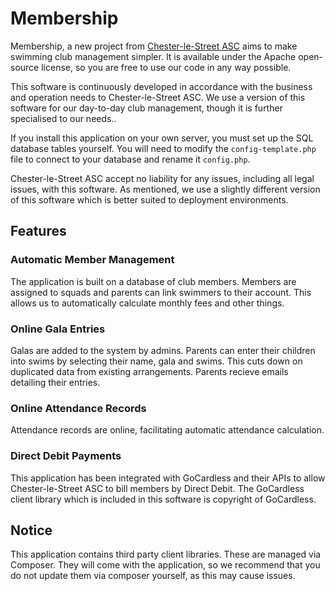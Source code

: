 # Membership
Membership, a new project from [Chester-le-Street ASC](https://www.chesterlestreetasc.co.uk/) aims to make swimming club management simpler. It is available under the Apache open-source license, so you are free to use our code in any way possible.

This software is continuously developed in accordance with the business and operation needs to Chester-le-Street ASC. We use a version of this software for our day-to-day club management, though it is further specialised to our needs..

If you install this application on your own server, you must set up the SQL database tables yourself. You will need to modify the `config-template.php` file to connect to your database and rename it `config.php`.

Chester-le-Street ASC accept no liability for any issues, including all legal issues, with this software. As mentioned, we use a slightly different version of this software which is better suited to deployment environments.

## Features
### Automatic Member Management
The application is built on a database of club members. Members are assigned to squads and parents can link swimmers to their account. This allows us to automatically calculate monthly fees and other things.

### Online Gala Entries
Galas are added to the system by admins. Parents can enter their children into swims by selecting their name, gala and swims. This cuts down on duplicated data from existing arrangements. Parents recieve emails detailing their entries.

### Online Attendance Records
Attendance records are online, facilitating automatic attendance calculation.

### Direct Debit Payments
This application has been integrated with GoCardless and their APIs to allow Chester-le-Street ASC to bill members by Direct Debit. The GoCardless client library which is included in this software is copyright of GoCardless.

## Notice

This application contains third party client libraries. These are managed via Composer. They will come with the application, so we recommend that you do not update them via composer yourself, as this may cause issues.